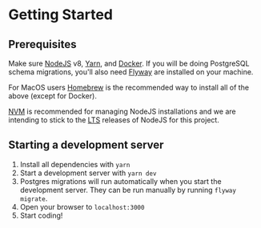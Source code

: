 # Getting Started

## Prerequisites

Make sure [NodeJS](https://nodejs.org/en/) v8, [Yarn](https://yarnpkg.com/en/), and [Docker](https://www.docker.com). If you will be doing PostgreSQL schema migrations, you'll also need [Flyway](https://flywaydb.org) are installed on your machine.

For MacOS users [Homebrew](https://brew.sh) is the recommended way to install all of the above (except for Docker).

[NVM](https://github.com/creationix/nvm) is recommended for managing NodeJS installations and we
are intending to stick to the [LTS](https://github.com/creationix/nvm#long-term-support) releases
of NodeJS for this project.

## Starting a development server

1. Install all dependencies with `yarn`
2. Start a development server with `yarn dev`
3. Postgres migrations will run automatically when you start the development server. They can be run manually by running `flyway migrate`.
4. Open your browser to `localhost:3000`
5. Start coding!

